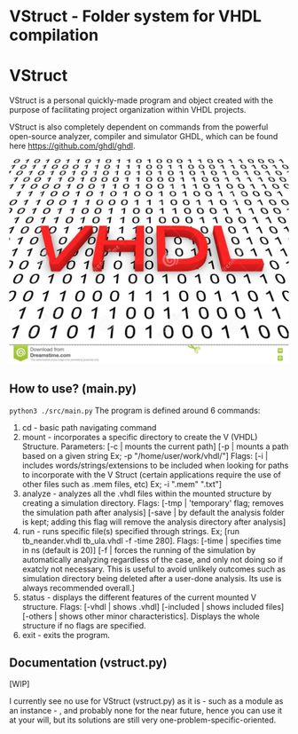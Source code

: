 # VStruct - Folder system for VHDL compilation


# VStruct
VStruct is a personal quickly-made program and object created with the purpose of facilitating project organization within VHDL projects.

VStruct is also completely dependent on commands from the powerful open-source analyzer, compiler and simulator GHDL, which can be found here https://github.com/ghdl/ghdl.


<img src="./images/vhdl7.jpg">

## How to use? (main.py)
<code>python3 ./src/main.py</code>
The program is defined around 6 commands:

1. cd - basic path navigating command
2. mount - incorporates a specific directory to create the V (VHDL) Structure. Parameters: [-c | mounts the current path] [-p | mounts a path based on a given string Ex; -p "/home/user/work/vhdl/"] Flags: [-i | includes words/strings/extensions to be included when looking for paths to incorporate with the V Struct (certain applications require the use of other files such as .mem files, etc) Ex; -i ".mem" ".txt"]
3. analyze - analyzes all the .vhdl files within the mounted structure by creating a simulation directory. Flags: [-tmp | 'temporary' flag; removes the simulation path after analysis] [-save | by default the analysis folder is kept; adding this flag will remove the analysis directory after analysis]
4. run - runs specific file(s) specified through strings. Ex; [run tb_neander.vhdl tb_ula.vhdl -f -time 280]. Flags: [-time | specifies time in ns (default is 20)] [-f | forces the running of the simulation by automatically analyzing regardless of the case, and only not doing so if exatcly not necessary. This is useful to avoid unlikely outcomes such as simulation directory being deleted after a user-done analysis. Its use is always recommended overall.]
5. status - displays the different features of the current mounted V structure. Flags: [-vhdl | shows .vhdl] [-included | shows included files] [-others | shows other minor characteristics]. Displays the whole structure if no flags are specified.
6. exit - exits the program.

## Documentation (vstruct.py)

[WIP]

I currently see no use for VStruct (vstruct.py) as it is - such as a module as an instance - , and probably none for the near future, hence you can use it at your will, but its solutions are still very one-problem-specific-oriented.



